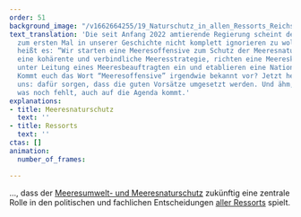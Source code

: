 ```yaml
---
order: 51
background_image: "/v1662664255/19_Naturschutz_in_allen_Ressorts_Reichstag_christian-lue-unsplash_d9lfte_i5wjmc.jpg"
text_translation: 'Die seit Anfang 2022 amtierende Regierung scheint den Meeresschutz
  zum ersten Mal in unserer Geschichte nicht komplett ignorieren zu wollen. Im Koalitionsvertrag
  heißt es: “Wir starten eine Meeresoffensive zum Schutz der Meeresnatur, erarbeiten
  eine kohärente und verbindliche Meeresstrategie, richten eine Meereskoordination
  unter Leitung eines Meeresbeauftragten ein und etablieren eine Nationale Meereskonferenz.”
  Kommt euch das Wort “Meeresoffensive” irgendwie bekannt vor? Jetzt heißt es für
  uns: dafür sorgen, dass die guten Vorsätze umgesetzt werden. Und ähm, dass das,
  was noch fehlt, auch auf die Agenda kommt.'
explanations:
- title: Meeresnaturschutz
  text: ''
- title: Ressorts
  text: ''
ctas: []
animation:
  number_of_frames: 

---
```

…, dass der [Meeresumwelt- und Meeresnaturschutz](# "Meeresnaturschutz") zukünftig eine zentrale Rolle in den politischen und fachlichen Entscheidungen [aller Ressorts](# "Ressorts") spielt.